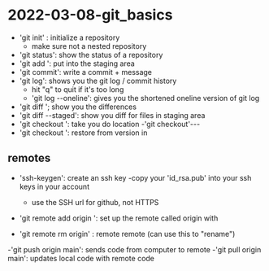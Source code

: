 # 2022-03-08-git_basics

- 'git init' : initialize a repository
	- make sure not a nested repository
- 'git status': show the status of a repository
- 'git add <FILE>': put <FILE> into the staging area
- 'git commit': write a commit + message
- 'git log': shows you the git log / commit history
	- hit "q" to quit if it's too long
	- 'git log --oneline': gives you the shortened oneline version of git log
- 'git diff <HASH> <FILE>'; show you the differences
- 'git diff --staged': show you diff for files in staging area
-  'git checkout <HASH>': take you do <HASH> location
	-'git checkout'---
- 'git checkout <HASH> <FILE>': restore <FILE> from version in <HASH>

## remotes

- 'ssh-keygen': create an ssh key
	-copy your 'id_rsa.pub' into your ssh keys in your account
	- use the SSH url for github, not HTTPS
	
- 'git remote add origin <URL>': set up the remote called origin with <URL>
- 'git remote rm origin' : remote remote (can use this to "rename")

-'git push origin main': sends code from computer to remote
-'git pull origin main': updates local code with remote code
	
